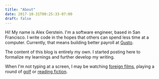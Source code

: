 ```yaml
---
title: "About"
date: 2017-10-31T00:25:33-07:00
draft: false
---
```


Hi! My name is Alex Gerstein. I'm a software engineer, based in San Francisco. I write code in the hopes that others can spend less time at a computer. Currently, that means building better payroll at [Gusto](https://www.gusto.com).

The content of this blog is entirely my own. I started posting here to formalize my learnings and further develop my writing.

When I'm not typing at a screen, I may be watching [foreign films](https://www.taste.io/users/gerstein.alex), playing a round of [golf](https://golfshot.com/profiles/rRgN2) or [reading fiction](https://www.goodreads.com/algerstein).